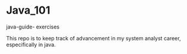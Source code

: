 # Java_101
java-guide- exercises

This repo is to keep track of advancement in my system analyst career, especifically in java.
